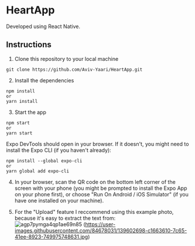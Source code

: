 # HeartApp
Developed using React Native.  
## Instructions

1. Clone this repository to your local machine
```
git clone https://github.com/Aviv-Yaari/HeartApp.git
```

2. Install the dependencies
```
npm install
or 
yarn install
```

3. Start the app
```
npm start
or
yarn start
```
Expo DevTools should open in your browser. If it doesn't, you might need to install the Expo CLI (if you haven't already):
```
npm install --global expo-cli
or
yarn global add expo-cli
```

4. In your browser, scan the QR code on the bottom left corner of the screen with your phone (you might be prompted to install the Expo App on your phone first), or choose "Run On Android / iOS Simulator" (if you have one installed on your machine).  

5. For the "Upload" feature I reccommend using this example photo, because it's easy to extract the text from:  
![agp7pymga4qp1ae69n85](https://user-images.githubusercontent.com/84678031/139602698-c1663610-7c65-41ee-8923-749975748631.jpg)
(https://user-images.githubusercontent.com/84678031/139602698-c1663610-7c65-41ee-8923-749975748631.jpg)
